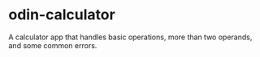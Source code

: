# odin-calculator

A calculator app that handles basic operations, more than two operands, and some common errors.
